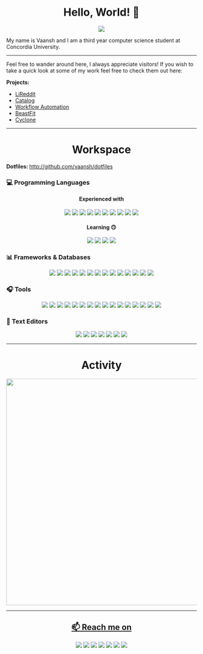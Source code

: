 <h1 align="center"> Hello, World! 👋 </h1>

<p align="center">
  <a href="#">
      <img src="https://estruyf-github.azurewebsites.net/api/VisitorHit?user=Vaansh&repo=Vaansh&countColor=%237B1E7A" />          
   </a>
</p>

My name is Vaansh and I am a third year computer science student at Concordia University.

---

Feel free to wander around here, I always appreciate visitors! If you wish to take a quick look at some of my work feel free to check them out here:

<b>Projects:</b>
<ul>
  <li><a href="https://github.com/vaansh/lireddit"> LiReddit </a></li>
  <li><a href="https://github.com/Vaansh/.NET5-REST-API-Catalog"> Catalog </a></li>  
  <li><a href="https://github.com/Vaansh/Reddit-to-Instagam-Automation"> Workflow Automation </a></li>
  <li><a href="https://github.com/SOEN287Chads/beast"> BeastFit </a></li>
  <li><a href="https://github.com/Vaansh/Cyclone-The-Game"> Cyclone </a></li> 
</ul>

---

<h1 align="center"> Workspace </h1>

<b> Dotfiles: </b> http://github.com/vaansh/dotfiles

<h3> 💻 Programming Languages </h3>
<h4 align="center"> Experienced with </h4>
<p align="center">
    <img src="https://img.shields.io/badge/Python-3776AB?style=for-the-badge&logo=Python&logoColor=white">  
    <img src="https://img.shields.io/badge/Java-ED8B00?style=for-the-badge&logo=java&logoColor=white">  
    <img src="https://img.shields.io/badge/C%23-239120?style=for-the-badge&logo=c-sharp&logoColor=white">  
    <img src="https://img.shields.io/badge/JavaScript-F7DF1E?style=for-the-badge&logo=javascript&logoColor=black">  
    <img src="https://img.shields.io/badge/TypeScript-007ACC?style=for-the-badge&logo=typescript&logoColor=white">  
    <img src="https://img.shields.io/badge/HTML5-E34F26?style=for-the-badge&logo=html5&logoColor=white">  
    <img src="https://img.shields.io/badge/CSS3-1572B6?style=for-the-badge&logo=css3&logoColor=white">  
    <img src="https://img.shields.io/badge/PHP-777BB4?style=for-the-badge&logo=php&logoColor=white">  
    <img src="https://img.shields.io/badge/latex-008080?style=for-the-badge&logo=latex&logoColor=white">  
    <img src="https://img.shields.io/badge/Markdown-000000?style=for-the-badge&logo=markdown&logoColor=white">    
</p>

<h4 align="center"> Learning 🙃 </h4>
<p align="center">
    <img src="https://img.shields.io/badge/Clojure-5881D8?style=for-the-badge&logo=Clojure&logoColor=white">     
    <img src="https://img.shields.io/badge/Go-00ADD8?style=for-the-badge&logo=go&logoColor=white">  
    <img src="https://img.shields.io/badge/Rust-000000?style=for-the-badge&logo=rust&logoColor=white">  
    <img src="https://img.shields.io/badge/Ruby-CC342D?style=for-the-badge&logo=ruby&logoColor=white">  
</p>

<h3> 📊 Frameworks & Databases</h3>
<p align="center">  
    <img src="https://img.shields.io/badge/React-20232A?style=for-the-badge&logo=react&logoColor=61DAFB"> 
    <img src="https://img.shields.io/badge/Node.js-43853D?style=for-the-badge&logo=node.js&logoColor=white">
    <img src="https://img.shields.io/badge/Chakra%20UI-319795?style=for-the-badge&logo=Chakra%20UI&logoColor=white">
    <img src="https://img.shields.io/badge/Express.js-404D59?style=for-the-badge&logo=express&logoColor=white">
    <img src="https://img.shields.io/badge/Bootstrap-563D7C?style=for-the-badge&logo=bootstrap&logoColor=white">  
    <img src="https://img.shields.io/badge/Stripe-008CDD?style=for-the-badge&logo=Stripe&logoColor=white">  
    <img src="https://img.shields.io/badge/.NET-5C2D91?style=for-the-badge&logo=.net&logoColor=white">  
    <img src="https://img.shields.io/badge/NumPy-013243?style=for-the-badge&logo=NumPy&logoColor=white">  
    <img src="https://img.shields.io/badge/Pandas-150458?style=for-the-badge&logo=pandas&logoColor=white">
    <img src="https://img.shields.io/badge/Selenium-43B02A?style=for-the-badge&logo=Selenium&logoColor=white">  
    <img src="https://img.shields.io/badge/MySQL-00000F?style=for-the-badge&logo=mysql&logoColor=white">  
    <img src="https://img.shields.io/badge/Redis-DC382D?style=for-the-badge&logo=Redis&logoColor=white">
    <img src="https://img.shields.io/badge/PostgreSQL-316192?style=for-the-badge&logo=postgresql&logoColor=white">  
    <img src="https://img.shields.io/badge/MongoDB-4EA94B?style=for-the-badge&logo=mongodb&logoColor=white">  
</p>

<h3> 🎧 Tools </h3>
<p align="center">
    <img src="https://img.shields.io/badge/Git-F05032?style=for-the-badge&logo=git&logoColor=white">
    <img src="https://img.shields.io/badge/Postman-FF6C37?style=for-the-badge&logo=Postman&logoColor=white">
    <img src="https://img.shields.io/badge/Insomnia-5849be?style=for-the-badge&logo=Insomnia&logoColor=white">
    <img src="https://img.shields.io/badge/Amazon_AWS-232F3E?style=for-the-badge&logo=amazon-aws&logoColor=white">
    <img src="https://img.shields.io/badge/MS%20Office-D83B01?style=for-the-badge&logo=Microsoft%20Office&logoColor=white">
    <img src="https://img.shields.io/badge/Yarn-2C8EBB?style=for-the-badge&logo=yarn&logoColor=white">  
    <img src="https://img.shields.io/badge/tmux-1BB91F?style=for-the-badge&logo=tmux&logoColor=white">
    <img src="https://img.shields.io/badge/npm-CB3837?style=for-the-badge&logo=npm&logoColor=white">
    <img src="https://img.shields.io/badge/-Mac_OS-999999?logo=Apple&style=for-the-badge&logoColor=white">  
    <img src="https://img.shields.io/badge/GraphQl-E10098?style=for-the-badge&logo=graphql&logoColor=white">  
    <img src="https://img.shields.io/badge/Netlify-00C7B7?style=for-the-badge&logo=netlify&logoColor=white">  
    <img src="https://img.shields.io/badge/Heroku-430098?style=for-the-badge&logo=heroku&logoColor=white">  
    <img src="https://img.shields.io/badge/Docker-2CA5E0?style=for-the-badge&logo=docker&logoColor=white">  
    <img src="https://img.shields.io/badge/kubernetes-326ce5.svg?&style=for-the-badge&logo=kubernetes&logoColor=white">  
    <img src="https://img.shields.io/badge/conda-342B029.svg?&style=for-the-badge&logo=anaconda&logoColor=white">  
    <img src="https://img.shields.io/badge/Jupyter-F37626.svg?&style=for-the-badge&logo=Jupyter&logoColor=white">  
</p>

<h3> 📓 Text Editors </h3>
<p align="center">
    <img src="https://img.shields.io/badge/VIM-019733?style=for-the-badge&logo=vim&logoColor=white">  
    <img src="https://img.shields.io/badge/Emacs-7F5AB6?style=for-the-badge&logo=GNU-Emacs&logoColor=white"> 
    <img src="https://img.shields.io/badge/vscode-007ACC?style=for-the-badge&logo=Visual%20Studio%20Code&logoColor=white">   
    <img src="https://img.shields.io/badge/Notion-000000?style=for-the-badge&logo=Notion&logoColor=white">  
    <img src="https://img.shields.io/badge/Eclipse-2C2255?style=for-the-badge&logo=eclipse&logoColor=white">
    <img src="https://img.shields.io/badge/Intellij-000000?style=for-the-badge&logo=Intellij-IDEA&logoColor=white">  
    <img src="https://img.shields.io/badge/neoVIM-57A143?style=for-the-badge&logo=neovim&logoColor=white">  
</p>

---

<h1 align="center"> Activity </h1>
<p align="center">
  <a href="https://wakatime.com"><img src="https://wakatime.com/share/@64bf6966-7808-4cb0-8971-3e51af53445f/6acf2fb6-ba96-420a-b9cb-a373bd912c90.png" width="600"/></p>
  
---

<h2 align="center"> 📫 Reach me on</h2>

<p align="center">
    <a href="http://unsplash.com/@vaansh"><img src="https://img.shields.io/badge/unsplash-000000?style=for-the-badge&logo=unsplash&logoColor=white"></a>
    <a href="http://www.instagram.com/1nshed/"><img src="https://img.shields.io/badge/Instagram-E4405F?style=for-the-badge&logo=instagram&logoColor=white"></a>
    <a href="https://www.snapchat.com/add/vaansh14"><img src="https://img.shields.io/badge/Snapchat-FFFC00?style=for-the-badge&logo=snapchat&logoColor=white"></a>   
    <a href="https://discordapp.com/users/752901625655328789"><img src="https://img.shields.io/badge/Discord-7289DA?style=for-the-badge&logo=discord&logoColor=white"></a>
    <a href="http://linkedin.com/in/vaansh/"><img src="https://img.shields.io/badge/LinkedIn-0077B5?style=for-the-badge&logo=linkedin&logoColor=whitee"></a>   
    <a href="http://github.com/vaansh"><img src="https://img.shields.io/badge/GitHub-100000?style=for-the-badge&logo=github&logoColor=white"></a>
    <a href="http://github.com/vaansh"><img src="https://img.shields.io/badge/Gmail-D14836?style=for-the-badge&logo=gmail&logoColor=white"></a>
</p>
